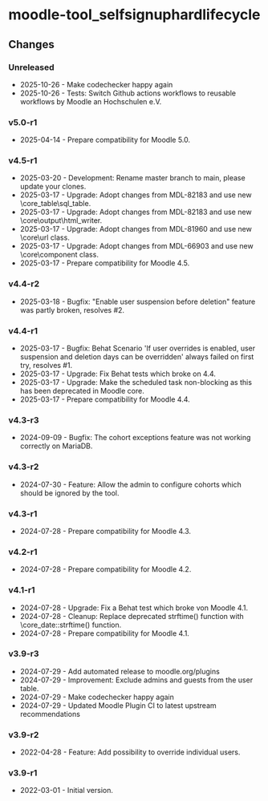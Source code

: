 moodle-tool_selfsignuphardlifecycle
===================================

Changes
-------

### Unreleased

* 2025-10-26 - Make codechecker happy again
* 2025-10-26 - Tests: Switch Github actions workflows to reusable workflows by Moodle an Hochschulen e.V.

### v5.0-r1

* 2025-04-14 - Prepare compatibility for Moodle 5.0.

### v4.5-r1

* 2025-03-20 - Development: Rename master branch to main, please update your clones.
* 2025-03-17 - Upgrade: Adopt changes from MDL-82183 and use new \core_table\sql_table.
* 2025-03-17 - Upgrade: Adopt changes from MDL-82183 and use new \core\output\html_writer.
* 2025-03-17 - Upgrade: Adopt changes from MDL-81960 and use new \core\url class.
* 2025-03-17 - Upgrade: Adopt changes from MDL-66903 and use new \core\component class.
* 2025-03-17 - Prepare compatibility for Moodle 4.5.

### v4.4-r2

* 2025-03-18 - Bugfix: "Enable user suspension before deletion" feature was partly broken, resolves #2.

### v4.4-r1

* 2025-03-17 - Bugfix: Behat Scenario 'If user overrides is enabled, user suspension and deletion days can be overridden' always failed on first try, resolves #1.
* 2025-03-17 - Upgrade: Fix Behat tests which broke on 4.4.
* 2025-03-17 - Upgrade: Make the scheduled task non-blocking as this has been deprecated in Moodle core.
* 2025-03-17 - Prepare compatibility for Moodle 4.4.

### v4.3-r3

* 2024-09-09 - Bugfix: The cohort exceptions feature was not working correctly on MariaDB.

### v4.3-r2

* 2024-07-30 - Feature: Allow the admin to configure cohorts which should be ignored by the tool.

### v4.3-r1

* 2024-07-28 - Prepare compatibility for Moodle 4.3.

### v4.2-r1

* 2024-07-28 - Prepare compatibility for Moodle 4.2.

### v4.1-r1

* 2024-07-28 - Upgrade: Fix a Behat test which broke von Moodle 4.1.
* 2024-07-28 - Cleanup: Replace deprecated strftime() function with \core_date::strftime() function.
* 2024-07-28 - Prepare compatibility for Moodle 4.1.

### v3.9-r3

* 2024-07-29 - Add automated release to moodle.org/plugins
* 2024-07-29 - Improvement: Exclude admins and guests from the user table.
* 2024-07-29 - Make codechecker happy again
* 2024-07-29 - Updated Moodle Plugin CI to latest upstream recommendations

### v3.9-r2

* 2022-04-28 - Feature: Add possibility to override individual users.

### v3.9-r1

* 2022-03-01 - Initial version.
